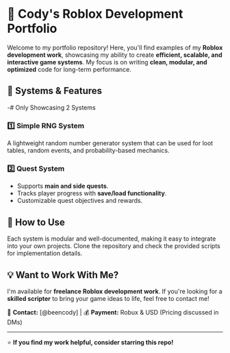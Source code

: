 # 🚀 Cody's Roblox Development Portfolio

Welcome to my portfolio repository! Here, you'll find examples of my **Roblox development work**, showcasing my ability to create **efficient, scalable, and interactive game systems**. My focus is on writing **clean, modular, and optimized** code for long-term performance.

## 🔧 **Systems & Features**
-# Only Showcasing 2 Systems

### 1️⃣ **Simple RNG System**
A lightweight random number generator system that can be used for loot tables, random events, and probability-based mechanics.

### 2️⃣ **Quest System**
- Supports **main and side quests**.
- Tracks player progress with **save/load functionality**.
- Customizable quest objectives and rewards.

## 📜 **How to Use**
Each system is modular and well-documented, making it easy to integrate into your own projects. Clone the repository and check the provided scripts for implementation details.

## 💡 **Want to Work With Me?**
I'm available for **freelance Roblox development work**. If you're looking for a **skilled scripter** to bring your game ideas to life, feel free to contact me!

📩 **Contact:** [@beencody] | 💰 **Payment:** Robux & USD (Pricing discussed in DMs)

---

⭐ **If you find my work helpful, consider starring this repo!**
